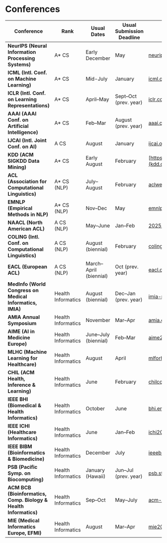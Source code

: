 #  Conferences

| Conference | Rank | Usual Dates | Usual Submission Deadline | Link                                                                             |
|------------|------|-------------|----------------------------|----------------------------------------------------------------------------------|
| **NeurIPS (Neural Information Processing Systems)** | A* CS | Early December | May | [neurips.cc](https://neurips.cc)                                                 |
| **ICML (Intl. Conf. on Machine Learning)** | A* CS | Mid-July | January | [icml.cc](https://icml.cc)                                                       |
| **ICLR (Intl. Conf. on Learning Representations)** | A* CS | April–May | Sept–Oct (prev. year) | [iclr.cc](https://iclr.cc)                                                       |
| **AAAI (AAAI Conf. on Artificial Intelligence)** | A* CS | Feb–Mar | August (prev. year) | [aaai.cc](https://aaai.org/conference/aaai/)*                                    |
| **IJCAI (Intl. Joint Conf. on AI)** | A CS | August | January | [ijcai.org](https://www.ijcai.org)                                               |
| **KDD (ACM SIGKDD Data Mining)** | A* CS | Early August | February | [https://kdd2025.kdd.org](kdd.org)                                               |
| **ACL (Association for Computational Linguistics)** | A* CS (NLP) | July–August | February | [aclweb.org](https://www.aclweb.org/portal/acl)                                  |
| **EMNLP (Empirical Methods in NLP)** | A* CS (NLP) | Nov–Dec | May | [emnlp.org](https://2025.emnlp.org)                                              |
| **NAACL (North American ACL)** | A CS (NLP) | May–June | Jan–Feb | [2025 NAACL site](https://2025.naacl.org/)  |
| **COLING (Intl. Conf. on Computational Linguistics)** | A CS (NLP) | August (biennial) | February | [coling2025.org](https://coling2025.org)                                 |
| **EACL (European ACL)** | A CS (NLP) | March–April (biennial) | Oct (prev. year) | [eacl.org](https://2024.eacl.org)                                                |
| **MedInfo (World Congress on Medical Informatics, IMIA)** | Health Informatics | August (biennial) | Dec–Jan (prev. year) | [imia-medinfo.org](https://imia-medinfo.org)                                     |
| **AMIA Annual Symposium** | Health Informatics | November | Mar–Apr | [amia.org](https://amia.org/amia2024annual)                                      |
| **AIME (AI in Medicine Europe)** | Health Informatics | June–July (biennial) | Feb–Mar | [aime25.unipv.it](https://aime25.unipv.it)                                       |
| **MLHC (Machine Learning for Healthcare)** | Health Informatics | August | April | [mlforhc.org](https://www.mlforhc.org)                                           |
| **CHIL (ACM Health, Inference & Learning)** | Health Informatics | June | February | [chilconference.org](https://www.chilconference.org)                             |
| **IEEE BHI (Biomedical & Health Informatics)** | Health Informatics | October | June | [bhi.embs.org](https://bhi.embs.org/2025)                                        |
| **IEEE ICHI (Healthcare Informatics)** | Health Informatics | June | Jan–Feb | [ichi2024.i3s.unice.fr](https://ichi2024.i3s.unice.fr)                           |
| **IEEE BIBM (Bioinformatics & Biomedicine)** | Health Informatics | December | July | [ieeebibm.org](https://ieeebibm.org)                                             |
| **PSB (Pacific Symp. on Biocomputing)** | Health Informatics | January (Hawaii) | Jun–Jul (prev. year) | [psb.stanford.edu](https://psb.stanford.edu)                                     |
| **ACM BCB (Bioinformatics, Comp. Biology & Health Informatics)** | Health Informatics | Sep–Oct | May–July | [acm-bcb.org](https://acm-bcb.org)                                               |
| **MIE (Medical Informatics Europe, EFMI)** | Health Informatics | August | Mar–Apr | [mie2025.org](https://mie2025.org)                                               |
